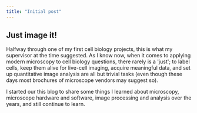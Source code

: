 ```yaml
---
title: "Initial post"
---
```

## Just image it!

Halfway through one of my first cell biology projects, this is what my supervisor at the time suggested. As I know now, when it comes to applying modern microscopy to cell biology questions, there rarely is a 'just'; to label cells, keep them alive for live-cell imaging, acquire meaningful data, and set up quantitative image analysis are all but trivial tasks (even though these days most brochures of microscope vendors may suggest so).

I started our this blog to share some things I learned about microscopy, microscope hardware and software, image processing and analysis over the years, and still continue to learn.
